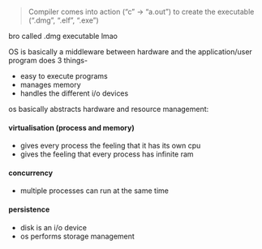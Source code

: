 > Compiler comes into action (“c” -> “a.out”) to create the executable (“.dmg”, “.elf”, “.exe”)

bro called .dmg executable lmao

OS is basically a middleware between hardware and the application/user program
does 3 things-
- easy to execute programs
- manages memory
- handles the different i/o devices

os basically abstracts hardware and resource management:
#### virtualisation (process and memory)
- gives every process the feeling that it has its own cpu
- gives the feeling that every process has infinite ram
#### concurrency
-  multiple processes can run at the same time
#### persistence
- disk is an i/o device
- os performs storage management
